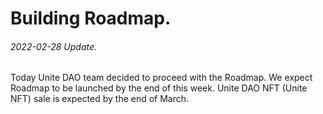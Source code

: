 # Building Roadmap.
###### 2022-02-28 Update.

Today Unite DAO team decided to proceed with the Roadmap.
We expect Roadmap to be launched by the end of this week. 
Unite DAO NFT (Unite NFT) sale is expected by the end of March.
